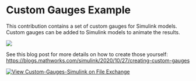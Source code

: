 # Custom Gauges Example

This contribution contains a set of custom gauges for Simulink models. Custom gauges can be added to Simulink models to animate the results.

![](https://blogs.mathworks.com/images/simulink/2020Q4/AllGauges.gif)

See this blog post for more details on how to create those yourself:  https://blogs.mathworks.com/simulink/2020/10/27/creating-custom-gauges

[![View Custom-Gauges-Simulink on File Exchange](https://www.mathworks.com/matlabcentral/images/matlab-file-exchange.svg)](https://www.mathworks.com/matlabcentral/fileexchange/86138-custom-gauges-simulink)
